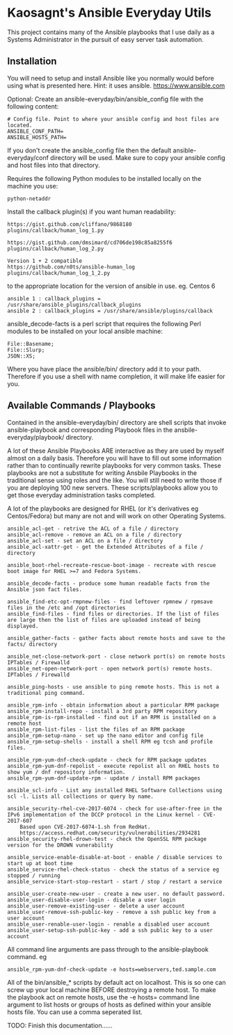 # Kaosagnt's Ansible Everyday Utils #

This project contains many of the Ansible playbooks that I use daily
as a Systems Administrator in the pursuit of easy server task automation.

## Installation ##

You will need to setup and install Ansible like you normally would before
using what is presented here. Hint: it uses ansible. https://www.ansible.com

Optional:
Create an ansible-everyday/bin/ansible_config file with the following content:

    # Config file. Point to where your ansible config and host files are located.
    ANSIBLE_CONF_PATH=
    ANSIBLE_HOSTS_PATH=

If you don't create the ansible_config file then the default
ansible-everyday/conf directory will be used. Make sure to copy your ansible
config and host files into that directory.

Requires the following Python modules to be installed locally on the machine
you use:

    python-netaddr

Install the callback plugin(s) if you want human readability:

    https://gist.github.com/cliffano/9868180
    plugins/callback/human_log_1.py

    https://gist.github.com/dmsimard/cd706de198c85a8255f6
    plugins/callback/human_log_2.py

    Version 1 + 2 compatible
    https://github.com/n0ts/ansible-human_log
    plugins/callback/human_log_1_2.py

to the appropriate location for the version of ansible in use. eg. Centos 6

    ansible 1 : callback_plugins = /usr/share/ansible_plugins/callback_plugins
    ansible 2 : callback_plugins = /usr/share/ansible/plugins/callback

ansible_decode-facts is a perl script that requires the following Perl
modules to be installed on your local ansible machine:

    File::Basename;
    File::Slurp;
    JSON::XS;

Where you have place the ansible/bin/ directory add it to your path. Therefore
if you use a shell with name completion, it will make life easier for you.

## Available Commands / Playbooks ##

Contained in the ansible-everyday/bin/ directory are shell scripts that invoke
ansible-playbook and corresponding Playbook files in the
ansbile-everyday/playbook/ directory.

A lot of these Ansible Playbooks ARE interactive as they are used by myself
almost on a daily basis. Therefore you will have to fill out some information
rather than to continually rewrite playbooks for very common tasks. These
playbooks are not a substitute for writing Ansbile Playbooks in the traditional
sense using roles and the like. You will still need to write those if you are
deploying 100 new servers. These scripts/playbooks allow you to get those
everyday administration tasks completed.

A lot of the playbooks are designed for RHEL (or it's derivatives eg Centos/Fedora)
but many are not and will work on other Operating Systems.

    ansible_acl-get - retrive the ACL of a file / directory
    ansible_acl-remove - remove an ACL on a file / directory 
    ansible_acl-set - set an ACL on a file / directory
    ansible_acl-xattr-get - get the Extended Attributes of a file / directory

    ansible_boot-rhel-recreate-rescue-boot-image - recreate with rescue boot image for RHEL >=7 and Fedora Systems.

    ansible_decode-facts - produce some human readable facts from the Ansible json fact files.

    ansible_find-etc-opt-rmpnew-files - find leftover rpmnew / rpmsave files in the /etc and /opt directories
    ansible_find-files - find files or directories. If the list of files are large then the list of files are uploaded instead of being displayed.

    ansible_gather-facts - gather facts about remote hosts and save to the facts/ directory

    ansible_net-close-network-port - close network port(s) on remote hosts IPTables / Firewalld
    ansible_net-open-network-port - open network port(s) remote hosts. IPTables / Firewalld

    ansible_ping-hosts - use ansible to ping remote hosts. This is not a traditional ping command.

    ansible_rpm-info - obtain information about a particular RPM package
    ansible_rpm-install-repo - install a 3rd party RPM repository
    ansible_rpm-is-rpm-installed - find out if an RPM is installed on a remote host
    ansible_rpm-list-files - list the files of an RPM package
    ansible_rpm-setup-nano - set up the nano editor and config file
    ansible_rpm-setup-shells - install a shell RPM eg tcsh and profile files.

    ansible_rpm-yum-dnf-check-update - check for RPM package updates
    ansible_rpm-yum-dnf-repolist - execute repolist all on RHEL hosts to show yum / dnf repository information.
    ansible_rpm-yum-dnf-update-rpm - update / install RPM packages

	ansible_scl-info - List any installed RHEL Software Collections using scl -l. Lists all collections or query by name.

	ansible_security-rhel-cve-2017-6074 - check for use-after-free in the IPv6 implementation of the DCCP protocol in the Linux kernel - CVE-2017-607
		Based upon CVE-2017-6074-1.sh from RedHat.
		https://access.redhat.com/security/vulnerabilities/2934281
    ansible_security-rhel-drown-test - check the OpenSSL RPM package version for the DROWN vunerability

    ansible_service-enable-disable-at-boot - enable / disable services to start up at boot time
    ansible_service-rhel-check-status - check the status of a service eg stopped / running
    ansible_service-start-stop-restart - start / stop / restart a service

    ansible_user-create-new-user - create a new user. no default password.
    ansible_user-disable-user-login - disable a user login
    ansible_user-remove-existing-user - delete a user account
    ansible_user-remove-ssh-public-key - remove a ssh public key from a user account
    ansible_user-renable-user-login - renable a disabled user account
    ansible_user-setup-ssh-public-key - add a ssh public key to a user account

All command line arguments are pass through to the ansible-playbook command. eg

    ansible_rpm-yum-dnf-check-update -e hosts=webservers,ted.sample.com

All of the bin/ansible_* scripts by default act on localhost. This is so one
can screw up your local machine BEFORE destroying a remote host. To make the
playbook act on remote hosts, use the
    -e hosts=
command line argument to list hosts or groups of hosts as defined within your
ansible hosts file. You can use a comma seperated list.

TODO: Finish this documentation...... 
